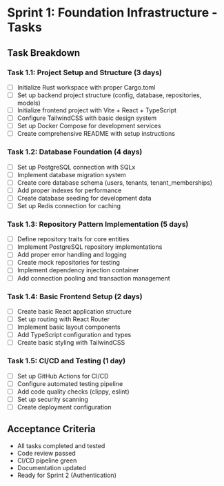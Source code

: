 # Sprint 1: Foundation Infrastructure - Tasks

## Task Breakdown

### Task 1.1: Project Setup and Structure (3 days)
- [ ] Initialize Rust workspace with proper Cargo.toml
- [ ] Set up backend project structure (config, database, repositories, models)
- [ ] Initialize frontend project with Vite + React + TypeScript
- [ ] Configure TailwindCSS with basic design system
- [ ] Set up Docker Compose for development services
- [ ] Create comprehensive README with setup instructions

### Task 1.2: Database Foundation (4 days)
- [ ] Set up PostgreSQL connection with SQLx
- [ ] Implement database migration system
- [ ] Create core database schema (users, tenants, tenant_memberships)
- [ ] Add proper indexes for performance
- [ ] Create database seeding for development data
- [ ] Set up Redis connection for caching

### Task 1.3: Repository Pattern Implementation (5 days)
- [ ] Define repository traits for core entities
- [ ] Implement PostgreSQL repository implementations
- [ ] Add proper error handling and logging
- [ ] Create mock repositories for testing
- [ ] Implement dependency injection container
- [ ] Add connection pooling and transaction management

### Task 1.4: Basic Frontend Setup (2 days)
- [ ] Create basic React application structure
- [ ] Set up routing with React Router
- [ ] Implement basic layout components
- [ ] Add TypeScript configuration and types
- [ ] Create basic styling with TailwindCSS

### Task 1.5: CI/CD and Testing (1 day)
- [ ] Set up GitHub Actions for CI/CD
- [ ] Configure automated testing pipeline
- [ ] Add code quality checks (clippy, eslint)
- [ ] Set up security scanning
- [ ] Create deployment configuration

## Acceptance Criteria
- All tasks completed and tested
- Code review passed
- CI/CD pipeline green
- Documentation updated
- Ready for Sprint 2 (Authentication)
